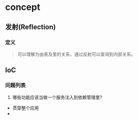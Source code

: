 # concept
## 发射(Reflection)
### 定义
> 可以理解为由表及里的关系，通过反射可以查询到内部关系。

## IoC
### 问题列表
1. 哪些功能应该当做一个服务注入到依赖管理里?
- 贯穿整个应用
- 